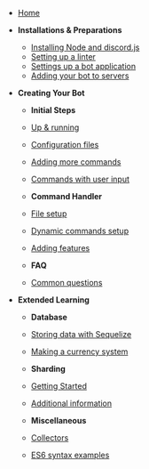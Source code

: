 * [Home](/)

* **Installations & Preparations**
	* [Installing Node and discord.js](/preparations/)
	* [Setting up a linter](/preparations/setting-up-a-linter)
	* [Settings up a bot application](/preparations/setting-up-a-bot-application)
	* [Adding your bot to servers](/preparations/adding-your-bot-to-servers)

* **Creating Your Bot**
	* **Initial Steps**
	* [Up & running](/creating-your-bot/)
	* [Configuration files](/creating-your-bot/configuration-files)
	* [Adding more commands](/creating-your-bot/adding-more-commands)
	* [Commands with user input](/creating-your-bot/commands-with-user-input)

	* **Command Handler**
	* [File setup](/command-handling/)
	* [Dynamic commands setup](/command-handling/dynamic-commands)
	* [Adding features](/command-handling/adding-features)

	* **FAQ**
	* [Common questions](/creating-your-bot/common-questions)

* **Extended Learning**
	* **Database**
	* [Storing data with Sequelize](/sequelize/)
	* [Making a currency system](/sequelize/currency)
	
	* **Sharding**
	* [Getting Started](/sharding/)
	* [Additional information](/sharding/additional-information)
	
	* **Miscellaneous**
	* [Collectors](/creating-your-bot/collectors)
	* [ES6 syntax examples](/additional-info/es6-syntax)
